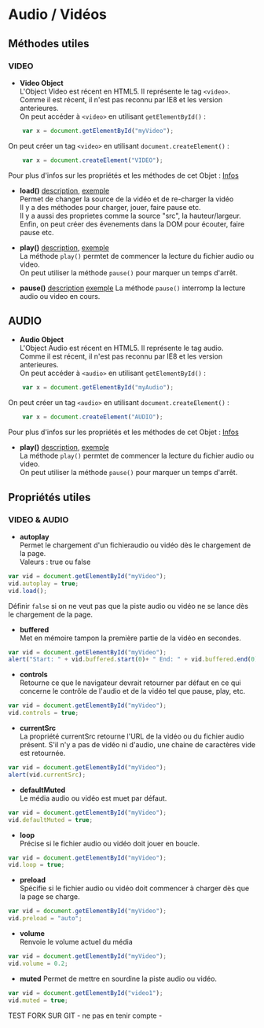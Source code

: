 # Audio / Vidéos
## Méthodes utiles
### VIDEO
* **Video Object**  
L'Object Video est récent en HTML5. Il représente le tag `<video>`.  
Comme il est récent, il n'est pas reconnu par IE8 et les version anterieures.  
On peut accéder à `<video>` en utilisant `getElementById()` :  
``` javascript
    var x = document.getElementById("myVideo");
```  
On peut créer un tag `<video>` en utilisant `document.createElement()` :  
``` javascript
    var x = document.createElement("VIDEO");
```  
Pour plus d'infos sur les propriétés et les méthodes de cet Objet : [Infos](http://www.w3schools.com/jsref/dom_obj_video.asp)

* **load()** [description](http://www.w3schools.com/tags/av_met_load.asp), [exemple](http://www.w3schools.com/tags/tryit.asp?filename=tryhtml5_av_met_load)  
Permet de changer la source de la vidéo et de re-charger la vidéo  
Il y a des méthodes pour charger, jouer, faire pause etc.   
Il y a aussi des proprietes comme la source "src", la hauteur/largeur.  
Enfin, on peut créer des évenements dans la DOM pour écouter, faire pause etc.  

* **play()**
[description](http://www.w3schools.com/tags/av_met_play.asp), [exemple](http://www.w3schools.com/tags/tryit.asp?filename=tryhtml5_av_met_play_pause)  
La méthode ```play()``` permtet de commencer la lecture du fichier audio ou video.  
On peut utiliser la méthode ```pause()``` pour marquer un temps d'arrêt.

* **pause()**
[description](http://www.w3schools.com/tags/av_met_pause.asp)
[exemple](http://www.w3schools.com/tags/tryit.asp?filename=tryhtml5_av_met_play_pause)
La méthode ```pause()``` interromp la lecture audio ou video en cours.

## AUDIO
* **Audio Object**  
L'Object Audio est récent en HTML5. Il représente le tag audio.  
Comme il est récent, il n'est pas reconnu par IE8 et les version anterieures.  
On peut accéder à `<audio>` en utilisant `getElementById()` :
``` javascript
    var x = document.getElementById("myAudio");
```  
On peut créer un tag `<audio>` en utilisant `document.createElement()` :  
``` javascript
    var x = document.createElement("AUDIO");
```  
Pour plus d'infos sur les propriétés et les méthodes de cet Objet : [Infos](http://www.w3schools.com/jsref/dom_obj_audio.asp)    

* **play()**
[description](http://www.w3schools.com/tags/av_met_play.asp), [exemple](http://www.w3schools.com/tags/tryit.asp?filename=tryhtml5_av_met_play_pause)    
La méthode ```play()``` permtet de commencer la lecture du fichier audio ou video.  
On peut utiliser la méthode ```pause()``` pour marquer un temps d'arrêt.  

## Propriétés utiles
### VIDEO & AUDIO

* **autoplay**  
Permet le chargement d'un fichieraudio ou vidéo dès le chargement de la page.  
Valeurs : true ou false
```javascript
var vid = document.getElementById("myVideo");
vid.autoplay = true;
vid.load();
```  
Définir ```false``` si on ne veut pas que la piste audio ou vidéo ne se lance dès le chargement de la page.
* **buffered**  
Met en mémoire tampon la première partie de la vidéo en secondes.  
```javascript
var vid = document.getElementById("myVideo");
alert("Start: " + vid.buffered.start(0)+ " End: " + vid.buffered.end(0));
```  
* **controls**  
Retourne ce que le navigateur devrait retourner par défaut en ce qui concerne le contrôle de l'audio et de la vidéo tel que pause, play, etc.  
```javascript
var vid = document.getElementById("myVideo");
vid.controls = true;  
```  
* **currentSrc**  
La propriété currentSrc retourne l'URL de la vidéo ou du fichier audio présent. S'il n'y a pas de vidéo ni d'audio, une chaine de caractères vide est retournée.  
```javascript
var vid = document.getElementById("myVideo");
alert(vid.currentSrc);
```  
* **defaultMuted**  
Le média audio ou vidéo est muet par défaut.  
```javascript
var vid = document.getElementById("myVideo");
vid.defaultMuted = true;
```  
* **loop**  
Précise si le fichier audio ou vidéo doit jouer en boucle.  
```javascript
var vid = document.getElementById("myVideo");
vid.loop = true;
```  
* **preload**  
Spécifie si le fichier audio ou vidéo doit commencer à charger dès que la page se charge.  
```javascript
var vid = document.getElementById("myVideo");
vid.preload = "auto";
```  
* **volume**  
Renvoie le volume actuel du média  
```javascript
var vid = document.getElementById("myVideo");
vid.volume = 0.2;
```
* **muted**
Permet de mettre en sourdine la piste audio ou vidéo.
```javascript
var vid = document.getElementById("video1");
vid.muted = true;
```
TEST FORK SUR GIT - ne pas en tenir compte -

